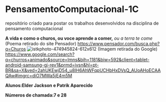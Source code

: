 # PensamentoComputacional-1C
repositório criado para postar os trabalhos desenvolvidos na disciplina de pensamento computacional

**A vida e como o churos, ou voce aprende a comer,** *ou a terra te come*
(Poema retirado do site Pensador) https://www.pensador.com/busca.php?q=Churos
![istkphoto-474945824-612x612](https://user-images.githubusercontent.com/106999700/188730801-a375a567-66b5-4004-b46c-d1b789bd4f63.jpg)
(Imagem retirada do Google) 
https://www.google.com/search?q=churros+animado&source=lmns&bih=1181&biw=592&client=tablet-android-samsung-gj-rev1&prmd=ivsn&hl=pt-BR&sa=X&ved=2ahUKEwjD54_u8IH6AhWFqpUCHbHxDVsQ_AUoAHoECAAQAw#imgrc=diO7MWa5jE4m5M

**Alunos:Elder Jackson e Patrik Aparecido**

**Números de chamada:7 e 28**
